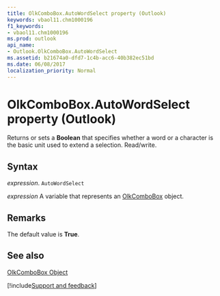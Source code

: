 ```yaml
---
title: OlkComboBox.AutoWordSelect property (Outlook)
keywords: vbaol11.chm1000196
f1_keywords:
- vbaol11.chm1000196
ms.prod: outlook
api_name:
- Outlook.OlkComboBox.AutoWordSelect
ms.assetid: b21674a0-dfd7-1c4b-acc6-40b382ec51bd
ms.date: 06/08/2017
localization_priority: Normal
---
```



# OlkComboBox.AutoWordSelect property (Outlook)

Returns or sets a **Boolean** that specifies whether a word or a character is the basic unit used to extend a selection. Read/write.


## Syntax

_expression_. `AutoWordSelect`

_expression_ A variable that represents an [OlkComboBox](Outlook.OlkComboBox.md) object.


## Remarks

The default value is **True**.


## See also


[OlkComboBox Object](Outlook.OlkComboBox.md)

[!include[Support and feedback](~/includes/feedback-boilerplate.md)]